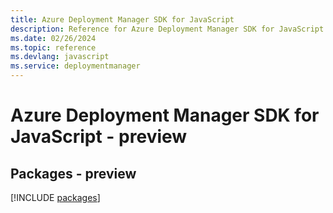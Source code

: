 ```yaml
---
title: Azure Deployment Manager SDK for JavaScript
description: Reference for Azure Deployment Manager SDK for JavaScript
ms.date: 02/26/2024
ms.topic: reference
ms.devlang: javascript
ms.service: deploymentmanager
---
```

# Azure Deployment Manager SDK for JavaScript - preview
## Packages - preview
[!INCLUDE [packages](deployment-manager-index.md)]
